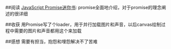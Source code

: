##阅读
[JavaScript Promise迷你书](http://liubin.github.io/promises-book/): promise全面地介绍，对于promise的理念阐述的很详细

##收获
用Promise写了个loader，用于并行加载图片和声音，以后canvas绘制过程中需要的图片和声音都用这个来加载

##感想
需要有担当，抱怨和埋怨解决不了苦难
